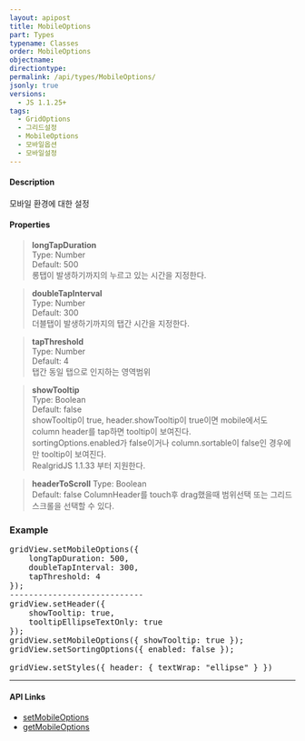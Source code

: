 ```yaml
---
layout: apipost
title: MobileOptions
part: Types
typename: Classes
order: MobileOptions
objectname: 
directiontype: 
permalink: /api/types/MobileOptions/
jsonly: true
versions:
  - JS 1.1.25+
tags:
  - GridOptions
  - 그리드설정
  - MobileOptions
  - 모바일옵션
  - 모바일설정
---
```


#### Description

 모바일 환경에 대한 설정

#### Properties

> **longTapDuration**  
> Type: Number     
> Default: 500  
> 롱탭이 발생하기까지의 누르고 있는 시간을 지정한다.    

> **doubleTapInterval**  
> Type: Number  
> Default: 300    
> 더블탭이 발생하기까지의 탭간 시간을 지정한다. 

> **tapThreshold**  
> Type: Number        
> Default: 4     
> 탭간 동일 탭으로 인지하는 영역범위      

> **showTooltip**  
> Type: Boolean        
> Default: false           
> showTooltip이 true, header.showTooltip이 true이면 mobile에서도 column header를 tap하면 tooltip이 보여진다.  
> sortingOptions.enabled가 false이거나 column.sortable이 false인 경우에만 tooltip이 보여진다.              
> RealgridJS 1.1.33 부터 지원한다.  

> **headerToScroll**
> Type: Boolean        
> Default: false
> ColumnHeader를 touch후 drag했을때 범위선택 또는 그리드 스크롤을 선택할 수 있다.

### Example  

<pre class="prettyprint">
gridView.setMobileOptions({
    longTapDuration: 500,
    doubleTapInterval: 300,
    tapThreshold: 4
});
----------------------------
gridView.setHeader({
    showTooltip: true,
    tooltipEllipseTextOnly: true
});
gridView.setMobileOptions({ showTooltip: true });
gridView.setSortingOptions({ enabled: false });

gridView.setStyles({ header: { textWrap: "ellipse" } })
</pre>

---

#### API Links

* [setMobileOptions](/api/GridBase/setMobileOptions/)  
* [getMobileOptions](/api/GridBase/getMobileOptions/) 

